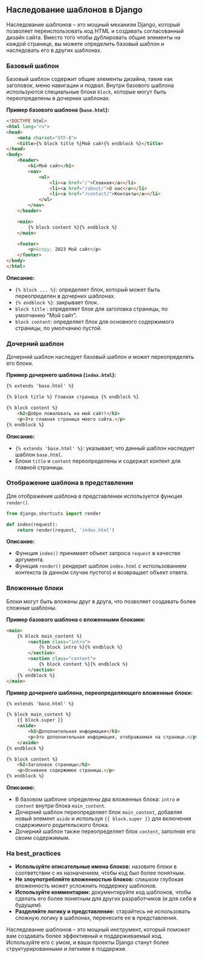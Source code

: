 ## Наследование шаблонов в Django

Наследование шаблонов – это мощный механизм Django, который позволяет переиспользовать код HTML и создавать согласованный дизайн сайта. Вместо того чтобы дублировать общие элементы на каждой странице, вы можете определить базовый шаблон и наследовать его в других шаблонах.

### Базовый шаблон

Базовый шаблон содержит общие элементы дизайна, такие как заголовок, меню навигации и подвал. Внутри базового шаблона используются специальные блоки `block`, которые могут быть переопределены в дочерних шаблонах.

**Пример базового шаблона (`base.html`):**

```html
<!DOCTYPE html>
<html lang="ru">
<head>
    <meta charset="UTF-8">
    <title>{% block title %}Мой сайт{% endblock %}</title>
</head>
<body>
    <header>
        <h1>Мой сайт</h1>
        <nav>
            <ul>
                <li><a href="/">Главная</a></li>
                <li><a href="/about/">О нас</a></li>
                <li><a href="/contact/">Контакты</a></li>
            </ul>
        </nav>
    </header>

    <main>
        {% block content %}{% endblock %}
    </main>

    <footer>
        <p>&copy; 2023 Мой сайт</p>
    </footer>
</body>
</html>
```

**Описание:**

*   `{% block ... %}`: определяет блок, который может быть переопределен в дочерних шаблонах.
*   `{% endblock %}`: закрывает блок.
*   `block title` : определяет блок для заголовка страницы, по умолчанию "Мой сайт".
*   `block content`: определяет блок для основного содержимого страницы, по умолчанию пустой.

### Дочерний шаблон

Дочерний шаблон наследует базовый шаблон и может переопределять его блоки.

**Пример дочернего шаблона (`index.html`):**

```html
{% extends 'base.html' %}

{% block title %} Главная страница {% endblock %}

{% block content %}
    <h2>Добро пожаловать на мой сайт!</h2>
    <p>Это главная страница моего сайта.</p>
{% endblock %}
```

**Описание:**

*   `{% extends 'base.html' %}`: указывает, что данный шаблон наследует шаблон `base.html`.
*   Блоки `title` и `content` переопределены и содержат контент для главной страницы.

### Отображение шаблона в представлении

Для отображения шаблона в представлении используется функция `render()`.

```python
from django.shortcuts import render

def index(request):
    return render(request, 'index.html')
```

**Описание:**

*   Функция `index()` принимает объект запроса `request` в качестве аргумента.
*   Функция `render()` рендерит шаблон `index.html` с использованием контекста (в данном случае пустого) и возвращает объект ответа.

### Вложенные блоки

Блоки могут быть вложены друг в друга, что позволяет создавать более сложные шаблоны.

**Пример базового шаблона с вложенными блоками:**

```html
<main>
    {% block main_content %}
        <section class="intro">
            {% block intro %}{% endblock %}
        </section>
        <section class="content">
            {% block content %}{% endblock %}
        </section>
    {% endblock %}
</main>
```

**Пример дочернего шаблона, переопределяющего вложенные блоки:**

```html
{% extends 'base.html' %}

{% block main_content %}
    {{ block.super }}
    <aside>
        <h3>Дополнительная информация</h3>
        <p>Это дополнительная информация, отображаемая на странице.</p>
    </aside>
{% endblock %}

{% block content %}
    <h2>Заголовок страницы</h2>
    <p>Основное содержимое страницы.</p>
{% endblock %}
```

**Описание:**

*   В базовом шаблоне определены два вложенных блока: `intro` и `content` внутри блока `main_content`.
*   Дочерний шаблон переопределяет блок `main_content`, добавляя новый элемент `aside` и используя `{{ block.super }}` для включения содержимого родительского блока.
*   Дочерний шаблон также переопределяет блок `content`, заполняя его своим содержимым.

### На best_practices

*   **Используйте описательные имена блоков:** назовите блоки в соответствии с их назначением, чтобы код был более понятным.
*   **Не злоупотребляйте вложенностью блоков:** слишком глубокая вложенность может усложнить поддержку шаблонов.
*   **Используйте комментарии:** документируйте код шаблонов, чтобы сделать его более понятным для других разработчиков (и для себя в будущем).
*   **Разделяйте логику и представление:** старайтесь не использовать сложную логику в шаблонах, перенесите ее в представления.

Наследование шаблонов – это мощный инструмент, который поможет вам создавать более эффективный и поддерживаемый код. Используйте его с умом, и ваши проекты Django станут более структурированными и легкими в поддержке.
